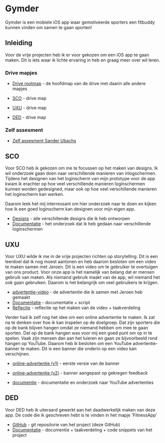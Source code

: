 # Gymder

Gymder is een mobiele iOS app waar gemotiveerde sporters een fitbuddy kunnen vinden om samen te gaan sporten!

## Inleiding

Voor de vrije projecten heb ik er voor gekozen om een iOS app te gaan maken. Dit is iets waar ik lichte ervaring in heb en graag meer over wil leren.

### Drive mapjes
* [Drive rootmap](https://drive.google.com/open?id=1RTAGXrEjuZU_H9_iMZcO0M-Q0oMwoFbX) - de hoofdmap van de drive met daarin alle andere mapjes

* [SCO](https://drive.google.com/drive/u/0/folders/1MjmGDANs87l_slVQY54KjsjEITi1E7Hc) - drive map
* [UXU](https://drive.google.com/drive/u/0/folders/1YZ6I0MAkrOfNF1qJOoWFM7RirgIGm7ga) - drive map
* [DED](https://drive.google.com/drive/u/0/folders/1pLX0bA6ZZYhOGKNlN17kg4xXlS7NSMqd) - drive map

### Zelf assesment
* [Zelf assesment Sander Ubachs]()


## SCO
Voor SCO heb ik gekozen om me te focussen op het maken van designs. Ik wil onderzoek gaan doen naar verschillende manieren van inlogschermen. Tijdens het designen van het loginscherm van mijn prototype voor de app kwam ik erachter op hoe veel verschillende manieren loginschermen kunnen worden gedesigned, maar ook op hoe veel verschillende manieren het loginscherm kan werken.

Daarom leek het mij interressant om hier onderzoek naar te doen en kijken hoe ik een goed loginscherm kan designen voor mijn eigen app.

* [Designs](https://drive.google.com/open?id=1hf3m11LyAX6E-VzgxzVnBhiuMnBjM5YI) - alle verschillende designs die ik heb ontworpen
* [Documentatie]() - het onderzoek dat ik heb gedaan naar verschillende loginschermen

## UXU
Voor UXU wilde ik me in de vrije projecten richten op storytelling. Dit is een leerdoel dat ik nog moest aantonen en heb daarom besloten om een video te maken samen met Jeroen. Dit is een video om te gebruiker te overtuigen van ons product. Voor onze app is het namelijk van belang dat er mensen gebruik van maken. Als niemand gebruik maakt van de app, wil niemand het ook gaan gebruiken. Daarom is het belangrijk om veel gebruikers te krijgen.

* [advertentie-video](https://drive.google.com/file/d/1nUwdC6P00BMXyFcSxY1OX2TwUerNLhkK/view?usp=sharing) - de advertentie die ik samen met Jeroen heb gemaakt
* [Documentatie](https://drive.google.com/open?id=12CZQyclsXXW1vm6E9IBFxkjvh-PmIzNK) - documentatie + script
* [Reflectie](https://drive.google.com/file/d/1T-vQWNAeXHBYqJnnob8Vh6NwJcmC_0nY/view?usp=sharing) -  reflectie op het maken van de video + taakverdeling

Verder had ik zelf nog het idee om een online advertentie te maken. Ik zat na te denken over hoe ik kan inspelen op de doelgroep. Dat zijn sporters die op de bank blijven hangen omdat ze niemand hebben om mee te gaan sporten. Dat op de bank hangen was voor mij een goed punt om op in te spelen. Vaak zijn mensen dan aan het luieren en gaan ze bijvoorbeeld rond hangen op YouTube. Daarom heb ik besloten om een YouTube advertentie-banner te maken. Dit is een banner die onderin op een video kan verschijnen.

* [online-advertentie (v1)](https://drive.google.com/file/d/1YKceiVeqZ8AcGqIqAf1k_o4uPLSo1N_L/view?usp=sharing) - eerste versie van de banner
* [online-advertentie (v2)](https://drive.google.com/file/d/1LhtDQYYpobIwsfijjbJW4RnHhbgDWRtb/view?usp=sharing) - banner aangepast op gekregen feedback

* [documentie](https://drive.google.com/file/d/1mhcfKklmfE20VvIXfj9zZ4UxgQ2ajnND/view?usp=sharing) - documentatie en onderzoek naar YouTube advertenties


## DED
Voor DED heb ik uiteraard gewerkt aan het daadwerkelijk maken van deze app. De code die ik geschreven hebt is te vinden in het mapje 'FitnessApp'

* [GitHub](https://github.com/sanderubachs/FitnessApp/tree/master/FitnessApp) - git repositorie van het project (deze GitHub)
* [Documentatie](https://drive.google.com/file/d/11GTYb9KtmdojpDKlrHmdmxEl95zuPJ7J/view?usp=sharing) - documentie + taakverdeling + code snippets van het project
